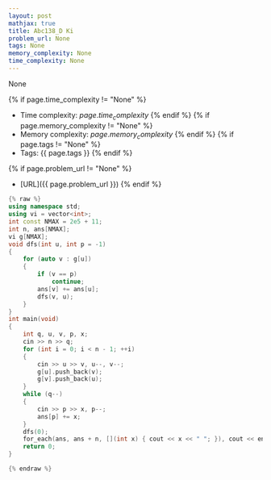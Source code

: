 ```yaml
---
layout: post
mathjax: true
title: Abc138_D Ki
problem_url: None
tags: None
memory_complexity: None
time_complexity: None
---
```


None


{% if page.time_complexity != "None" %}
- Time complexity: ${{ page.time_complexity }}$
{% endif %}
{% if page.memory_complexity != "None" %}
- Memory complexity: ${{ page.memory_complexity }}$
{% endif %}
{% if page.tags != "None" %}
- Tags: {{ page.tags }}
{% endif %}

{% if page.problem_url != "None" %}
- [URL]({{ page.problem_url }})
{% endif %}

```cpp
{% raw %}
using namespace std;
using vi = vector<int>;
int const NMAX = 2e5 + 11;
int n, ans[NMAX];
vi g[NMAX];
void dfs(int u, int p = -1)
{
    for (auto v : g[u])
    {
        if (v == p)
            continue;
        ans[v] += ans[u];
        dfs(v, u);
    }
}
int main(void)
{
    int q, u, v, p, x;
    cin >> n >> q;
    for (int i = 0; i < n - 1; ++i)
    {
        cin >> u >> v, u--, v--;
        g[u].push_back(v);
        g[v].push_back(u);
    }
    while (q--)
    {
        cin >> p >> x, p--;
        ans[p] += x;
    }
    dfs(0);
    for_each(ans, ans + n, [](int x) { cout << x << " "; }), cout << endl;
    return 0;
}

{% endraw %}
```
